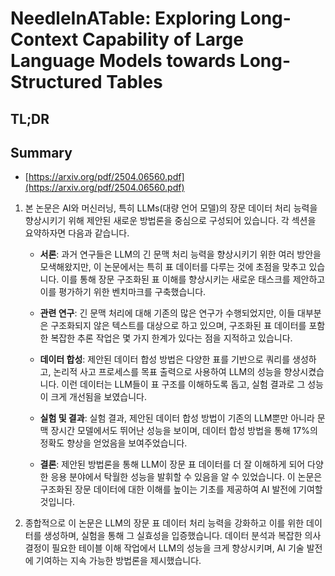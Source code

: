 # NeedleInATable: Exploring Long-Context Capability of Large Language Models towards Long-Structured Tables
## TL;DR
## Summary
- [https://arxiv.org/pdf/2504.06560.pdf](https://arxiv.org/pdf/2504.06560.pdf)

1. 본 논문은 AI와 머신러닝, 특히 LLMs(대량 언어 모델)의 장문 데이터 처리 능력을 향상시키기 위해 제안된 새로운 방법론을 중심으로 구성되어 있습니다. 각 섹션을 요약하자면 다음과 같습니다.

   - **서론**: 과거 연구들은 LLM의 긴 문맥 처리 능력을 향상시키기 위한 여러 방안을 모색해왔지만, 이 논문에서는 특히 표 데이터를 다루는 것에 초점을 맞추고 있습니다. 이를 통해 장문 구조화된 표 이해를 향상시키는 새로운 태스크를 제안하고 이를 평가하기 위한 벤치마크를 구축했습니다.

   - **관련 연구**: 긴 문맥 처리에 대해 기존의 많은 연구가 수행되었지만, 이들 대부분은 구조화되지 않은 텍스트를 대상으로 하고 있으며, 구조화된 표 데이터를 포함한 복잡한 추론 작업은 몇 가지 한계가 있다는 점을 지적하고 있습니다.

   - **데이터 합성**: 제안된 데이터 합성 방법은 다양한 표를 기반으로 쿼리를 생성하고, 논리적 사고 프로세스를 목표 출력으로 사용하여 LLM의 성능을 향상시켰습니다. 이런 데이터는 LLM들이 표 구조를 이해하도록 돕고, 실험 결과로 그 성능이 크게 개선됨을 보였습니다.

   - **실험 및 결과**: 실험 결과, 제안된 데이터 합성 방법이 기존의 LLM뿐만 아니라 문맥 장시간 모델에서도 뛰어난 성능을 보이며, 데이터 합성 방법을 통해 17%의 정확도 향상을 얻었음을 보여주었습니다.

   - **결론**: 제안된 방법론을 통해 LLM이 장문 표 데이터를 더 잘 이해하게 되어 다양한 응용 분야에서 탁월한 성능을 발휘할 수 있음을 알 수 있었습니다. 이 논문은 구조화된 장문 데이터에 대한 이해를 높이는 기초를 제공하여 AI 발전에 기여할 것입니다.

2. 종합적으로 이 논문은 LLM의 장문 표 데이터 처리 능력을 강화하고 이를 위한 데이터를 생성하며, 실험을 통해 그 실효성을 입증했습니다. 데이터 분석과 복잡한 의사결정이 필요한 테이블 이해 작업에서 LLM의 성능을 크게 향상시키며, AI 기술 발전에 기여하는 지속 가능한 방법론을 제시했습니다.